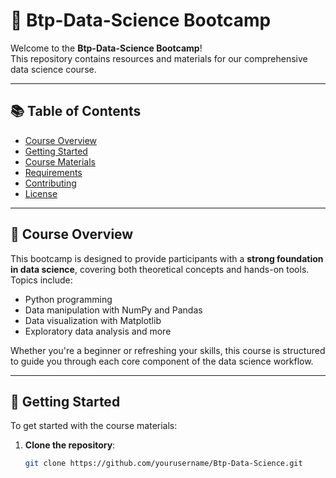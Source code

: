 # 🧠 Btp-Data-Science Bootcamp

Welcome to the **Btp-Data-Science Bootcamp**!  
This repository contains resources and materials for our comprehensive data science course.

---

## 📚 Table of Contents
- [Course Overview](#course-overview)
- [Getting Started](#getting-started)
- [Course Materials](#course-materials)
- [Requirements](#requirements)
- [Contributing](#contributing)
- [License](#license)

---

## 📖 Course Overview

This bootcamp is designed to provide participants with a **strong foundation in data science**, covering both theoretical concepts and hands-on tools. Topics include:

- Python programming
- Data manipulation with NumPy and Pandas
- Data visualization with Matplotlib
- Exploratory data analysis and more

Whether you're a beginner or refreshing your skills, this course is structured to guide you through each core component of the data science workflow.

---

## 🚀 Getting Started

To get started with the course materials:

1. **Clone the repository**:
   ```bash
   git clone https://github.com/yourusername/Btp-Data-Science.git

